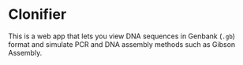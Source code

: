 # Clonifier
This is a web app that lets you view DNA sequences in Genbank (`.gb`) format and simulate PCR and DNA assembly methods such as Gibson Assembly.